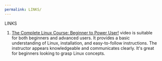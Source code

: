 ```yaml
---
permalink: LINKS/
---
```

LINKS
1. [The Complete Linux Course: Beginner to Power User!](https://youtu.be/wBp0Rb-ZJak) video is suitable for both beginners and advanced users. It provides a basic understanding of Linux, installation, and easy-to-follow instructions. The instructor appears knowledgeable and communicates clearly. It's great for beginners looking to grasp Linux concepts.
